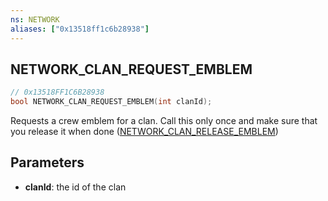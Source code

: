 ```yaml
---
ns: NETWORK
aliases: ["0x13518ff1c6b28938"]
---
```

## NETWORK_CLAN_REQUEST_EMBLEM

```c
// 0x13518FF1C6B28938
bool NETWORK_CLAN_REQUEST_EMBLEM(int clanId);
```

Requests a crew emblem for a clan. Call this only once and make sure that you release it when done ([NETWORK_CLAN_RELEASE_EMBLEM](#_0x113E6E3E50E286B0))


## Parameters
* **clanId**: the id of the clan
